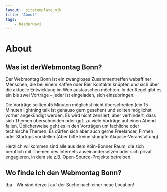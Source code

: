 ```yaml
---
layout: _sitetemplate.njk
title: "About"
tags: 
    - headerNavi
---
```


# About

## Was ist der<span>Webmontag Bonn?

Der Webmontag Bonn ist ein zwangloses Zusammentreffen webaffiner Menschen, die bei einem Kaffee oder Bier Kontakte kn&uuml;pfen und sich &uuml;ber die aktuelle Entwicklung im Web austauschen m&ouml;chten. In der Regel gibt es ein bis zwei Vortr&auml;ge &ndash; jeder ist eingeladen, sich einzubringen.

Die Vortr&auml;ge sollten 45 Minuten m&ouml;glichst nicht &uuml;berschreiten (ein 15 Minuten lightning talk ist genauso gern gesehen) und sollten m&ouml;glichst vorher angek&uuml;ndigt werden. Es wird nicht zensiert, aber verhindert, dass sich Themen &uuml;berschneiden oder ggf. zu viele Vortr&auml;ge auf einen Abend fallen. &Uuml;blicherweise geht es in den Vortr&auml;gen um fachliche oder technische Themen. Es d&uuml;rfen sich aber auch gerne Freelancer, Firmen oder Startups vorstellen (Aber bitte keine stumpfe Akquise-Veranstaltung).

Herzlich willkommen sind alle aus dem K&ouml;ln-Bonner Raum, die sich beruflich mit Themen des Internets auseinandersetzen oder sich privat engagieren, in dem sie z.B. Open-Source-Projekte betreiben.


## Wo finde ich den <span>Webmontag Bonn?</span></h1>

tba - Wir sind derzeit auf der Suche nach einer neue Location!
	

      